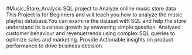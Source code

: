 #Music_Store_Analysis
SQL project to Analyze online music store data
<br>
This Project is for Beginners and will teach you how to analyze the music playlist database.You can examine the dataset with SQL and help the store understand its business growth by answering simple question.
Analysed customer behaviour and revenuetrends using complex SQL queries to optimize sales and marketing.
Provide Actionable insights on product performance to drive business decision.
